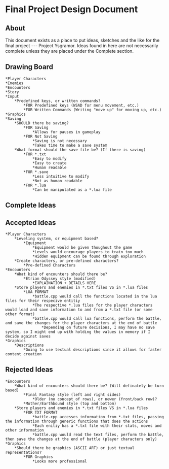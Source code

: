 Final Project Design Document
=============================

About
-----------------------------
This document exists as a place to put ideas, sketches and the like for the final project --- Project Ysgramor.  Ideas found in here are not necessarily complete unless they are placed under the Complete section.

Drawing Board
-----------------------------
	*Player Characters
	*Enemies
	*Encounters
	*Story
	*Input
		*Predefined keys, or written commands?
			*FOR Predefined keys (WSAD for menu movement, etc.)
			*FOR Written Commands (Writing "move up" for moving up, etc.)
	*Graphics
	*Saving
		*SHOULD there be saving?
			*FOR Saving
				*Allows for pauses in gameplay
			*FOR Not Saving
				*Saving is not necessary
				*Takes time to make a save system
		*What format should the save file be? (If there is saving)
			*FOR *.txt
				*Easy to modify
				*Easy to create
				*Human readable
			*FOR *.save
				*Less intuitive to modify
				*Not as human readable
			*FOR *.lua
				*Can be manipulated as a *.lua file

Complete Ideas
-----------------------------

Accepted Ideas
-----------------------------
	*Player Characters
		*Leveling system, or equipment based?
			*Equipment
				*Equipment would be given thoughout the game
				*Levels would encourage players to train too much
				*Hidden equipment can be found through exploration
		*Create characters, or pre-defined characters?
			*Pre-defined Characters
	*Encounters
		*What kind of encounters should there be?
			*Etrian Odyssey style (modified)
				*EXPLAINATION + DETAILS HERE
		*Store players and enemies in *.txt files VS in *.lua files
			*LUA FORMAT
				*battle.cpp would call the functions located in the lua files for their respecive entitiy
				*The respective *.lua files for the player characters would load and save information to and from a *.txt file (or some other format)
				*battle.cpp would call lua functions, perform the battle, and save the changes for the player characters at the end of battle
					*Depending on future decisions, I may have no save system, so I might end up with holding the values in memory if I decide against saves
	*Graphics
		*Descriptions
			*Going to use textual descriptions since it allows for faster content creation

Rejected Ideas
-----------------------------
	*Encounters
		*What kind of encounters should there be? (Will definately be turn based)
			*Final Fantasy style (left and right sides)
				*Older (no concept of rows), or newer (front/back row)?
			*Mother/Earthbound style (top and bottom)
		*Store players and enemies in *.txt files VS in *.lua files
			*FOR TXT FORMAT
				*battle.cpp accesses information from *.txt files, passing the information through generic functions that does the actions
				*Each enitiy has a *.txt file with their stats, moves and other information
				*battle.cpp would read the text files, perform the battle, then save the changes at the end of battle (player characters only)
	*Graphics
		*Should there be graphics (ASCII ART) or just textual representations?
			*FOR Graphics
				*Looks more professional
